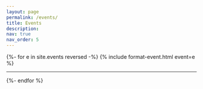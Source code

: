 ```yaml
---
layout: page
permalink: /events/
title: Events
description: 
nav: true
nav_order: 5
---
```

<div class="events">
    <!-- events are sorted by filename (reverse order) -->
    {%- for e in site.events reversed -%}
        {% include format-event.html event=e %}
        <hr>
    {%- endfor %}
</div>